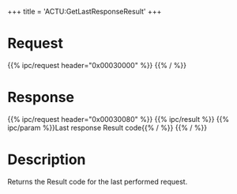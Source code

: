 +++
title = 'ACTU:GetLastResponseResult'
+++

# Request

{{% ipc/request header="0x00030000" %}}
{{% / %}}

# Response

{{% ipc/request header="0x00030080" %}}
{{% ipc/result %}}
{{% ipc/param %}}Last response Result code{{% / %}}
{{% / %}}

# Description

Returns the Result code for the last performed request.
